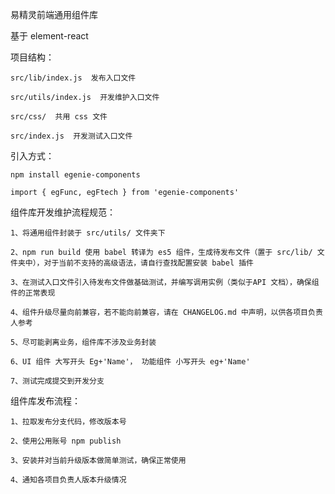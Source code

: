 易精灵前端通用组件库

基于 element-react

项目结构： 

	src/lib/index.js  发布入口文件

	src/utils/index.js  开发维护入口文件 

	src/css/  共用 css 文件 

	src/index.js  开发测试入口文件

引入方式：
	
	npm install egenie-components

	import { egFunc, egFtech } from 'egenie-components'

组件库开发维护流程规范：
	
	1、将通用组件封装于 src/utils/ 文件夹下

	2、npm run build 使用 babel 转译为 es5 组件，生成待发布文件（置于 src/lib/ 文件夹中），对于当前不支持的高级语法，请自行查找配置安装 babel 插件

	3、在测试入口文件引入待发布文件做基础测试，并编写调用实例（类似于API 文档），确保组件的正常表现

	4、组件升级尽量向前兼容，若不能向前兼容，请在 CHANGELOG.md 中声明，以供各项目负责人参考

	5、尽可能剥离业务，组件库不涉及业务封装

	6、UI 组件 大写开头 Eg+'Name'， 功能组件 小写开头 eg+'Name'

	7、测试完成提交到开发分支

组件库发布流程：
	
	1、拉取发布分支代码，修改版本号

	2、使用公用账号 npm publish

	3、安装并对当前升级版本做简单测试，确保正常使用

	4、通知各项目负责人版本升级情况
